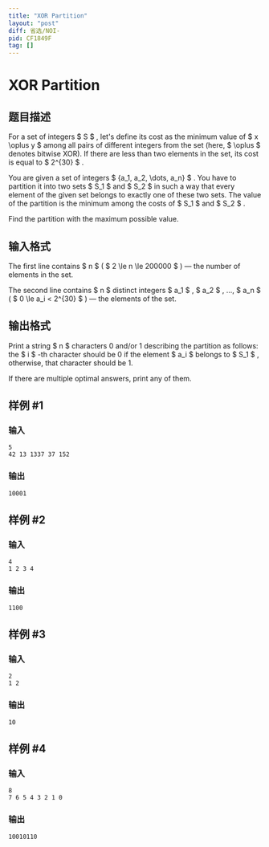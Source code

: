 ```yaml
---
title: "XOR Partition"
layout: "post"
diff: 省选/NOI-
pid: CF1849F
tag: []
---
```


# XOR Partition

## 题目描述

For a set of integers $ S $ , let's define its cost as the minimum value of $ x \oplus y $ among all pairs of different integers from the set (here, $ \oplus $ denotes bitwise XOR). If there are less than two elements in the set, its cost is equal to $ 2^{30} $ .

You are given a set of integers $ \{a_1, a_2, \dots, a_n\} $ . You have to partition it into two sets $ S_1 $ and $ S_2 $ in such a way that every element of the given set belongs to exactly one of these two sets. The value of the partition is the minimum among the costs of $ S_1 $ and $ S_2 $ .

Find the partition with the maximum possible value.

## 输入格式

The first line contains $ n $ ( $ 2 \le n \le 200000 $ ) — the number of elements in the set.

The second line contains $ n $ distinct integers $ a_1 $ , $ a_2 $ , ..., $ a_n $ ( $ 0 \le a_i < 2^{30} $ ) — the elements of the set.

## 输出格式

Print a string $ n $ characters 0 and/or 1 describing the partition as follows: the $ i $ -th character should be 0 if the element $ a_i $ belongs to $ S_1 $ , otherwise, that character should be 1.

If there are multiple optimal answers, print any of them.

## 样例 #1

### 输入

```
5
42 13 1337 37 152
```

### 输出

```
10001
```

## 样例 #2

### 输入

```
4
1 2 3 4
```

### 输出

```
1100
```

## 样例 #3

### 输入

```
2
1 2
```

### 输出

```
10
```

## 样例 #4

### 输入

```
8
7 6 5 4 3 2 1 0
```

### 输出

```
10010110
```

